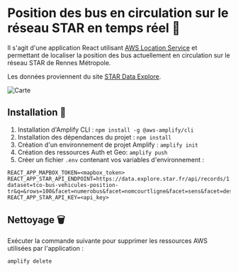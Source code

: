 # Position des bus en circulation sur le réseau STAR en temps réel 🚌

Il s'agit d'une application React utilisant [AWS Location Service](https://aws.amazon.com/fr/location/) et permettant de localiser la position des bus actuellement en circulation sur le réseau STAR de Rennes Métropole.

Les données proviennent du site [STAR Data Explore](https://data.explore.star.fr/explore/dataset/tco-bus-vehicules-position-tr/information).

![Carte](https://i.imgur.com/m5abfFO.png)

## Installation ‍🔧

1. Installation d'Amplify CLI : `npm install -g @aws-amplify/cli`
2. Installation des dépendances du projet : `npm install`
3. Création d'un environnement de projet Amplify : `amplify init`
4. Création des ressources Auth et Geo: `amplify push`
5. Créer un fichier `.env` contenant vos variables d'environnement :

```
REACT_APP_MAPBOX_TOKEN=<mapbox_token>
REACT_APP_STAR_API_ENDPOINT=https://data.explore.star.fr/api/records/1.0/search/?dataset=tco-bus-vehicules-position-tr&q=&rows=100&facet=numerobus&facet=nomcourtligne&facet=sens&facet=destination&refine.etat=En+ligne
REACT_APP_STAR_API_KEY=<api_key>
```
## Nettoyage 🗑️

Exécuter la commande suivante pour supprimer les ressources AWS utilisées par l'application :

```bash
amplify delete
```
